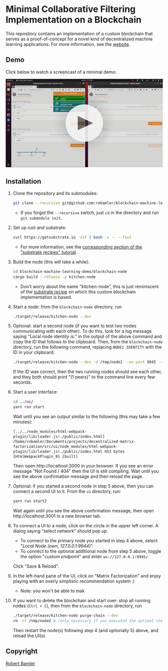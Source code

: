 # Minimal Collaborative Filtering Implementation on a Blockchain

This repository contains an implementation of a custom blockchain that serves as a proof-of-concept for a novel kind of decentralized machine learning applications.
For more information, see the [website](https://robamler.github.io/blockchain-machine-learning-demo/).

## Demo

Click below to watch a screencast of a minimal demo:

[![Foo](video-cover.png)](https://robamler.github.io/blockchain-machine-learning-demo/)

## Installation

1. Clone the repository and its submodules:

    ```bash
    git clone --recursive git@github.com:robamler/blockchain-machine-learning-demo.git
    ```

    - If you forgot the `--recursive` switch, just `cd` in the directory and run `git submodule init`.

2. Set up rust and substrate:

    ```bash
    curl https://getsubstrate.io -sSf | bash -s -- --fast
    ```

    - For more information, see the [corresponding section of the "substrate recipes" tutorial](https://substrate.dev/recipes/1-prepare-kitchen/1-build-node.html).

3. Build the node (this will take a while):

    ```bash
    cd blockchain-machine-learning-demo/blockchain-node
    cargo build --release -p kitchen-node
    ```

    - Don't worry about the name "kitchen-node", this is just reminiscent of the [substrate recipe](https://substrate.dev/recipes/introduction.html) on which this custom blockchain implementation is based.

4. Start a node: from the `blockchain-node` directory, run

    ```bash
    ./target/release/kitchen-node --dev
    ```

5. Optional: start a second node (if you want to test two nodes communicating with each other).
    To do this, look for a log message saying "Local node identity is:" in the output of the above command and copy the ID that follows to the clipboard.
    Then, from the `blockchain-node` directory, run the following command, replacing `NODE1_IDENTITY` with the ID in your clipboard:

    ```bash
    ./target/release/kitchen-node --dev -d /tmp/node2 --ws-port 9945 --reserved-nodes /ip4/127.0.0.1/tcp/30333/p2p/NODE1_IDENTITY
    ```

    If the ID was correct, then the two running nodes should see each other, and they both should print "(1 peers)" to the command line every few seconds.

6. Start a user interface:

    ```bash
    cd ../ui/
    yarn run start
    ```

    Wait until you see an output similar to the following (this may take a few minutes):

    ```text
    [../../node_modules/html-webpack-plugin/lib/loader.js!./public/index.html] /home/robamler/Documents/projects/decentralized-matrix-factorization/src/ui/node_modules/html-webpack-plugin/lib/loader.js!./public/index.html 853 bytes {HtmlWebpackPlugin_0} [built]
    ```

    Then open http://localhost:3000 in your browser.
    If you see an error message "Not Found / 404" then the UI is still compiling.
    Wait until you see the above confirmation message and then reload the page.

7. Optional: if you started a second node in step 5 above, then you can connect a second UI to it.
    From the `ui` directory, run:

    ```bash
    yarn run start2
    ```

    Wait again until you see the above confirmation message, then open http://localhost:3001 in a new browser tab.

8. To connect a UI to a node, click on the circle in the upper left corner.
    A dialog saying "select network" should pop up.

    - To connect to the primary node you started in step 4 above, select "*Local Node (own, 127.0.0.1:9944)*".
    - To connect to the optional additional node from step 5 above, toggle the option "*custom endpoint*" and enter `ws://127.0.0.1:9945/`

    Click "Save & Reload".


9. In the left-hand pane of the UI, click on "Matrix Factorization" and enjoy playing with an overly simplistic recommendation system :)
    - Note: you won't be able to mak

10. If you want to delete the blockchain and start over:
    stop all running nodes (`Ctrl + C`), then from the `blockchain-node` directory, run

    ```bash
    ./target/release/kitchen-node purge-chain --dev
    rm -rf /tmp/node2 # (only necessary if you executed the optimal step 5 above)
    ```

    Then restart the node(s) following step 4 (and optionally 5) above, and reload the UI(s).

## Copyright

[Robert Bamler](https://robamler.github.io)
